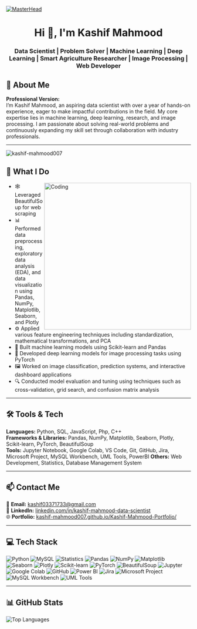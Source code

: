 [![MasterHead](https://drive.google.com/uc?id=1Z6GijtlwxTrqx9ENFu2XRZ7xh6jW4E7w)](https://rishavchanda.io)
<h1 align="center">Hi 👋, I'm Kashif Mahmood</h1>
<h3 align="center">Data Scientist | Problem Solver | Machine Learning | Deep Learning | Smart Agriculture Researcher | Image Processing | Web Developer</h3>

## 💫 About Me

**Professional Version:**  
I’m Kashif Mahmood, an aspiring data scientist with over a year of hands-on experience, eager to make impactful contributions in the field. My core expertise lies in machine learning, deep learning, research, and image processing. I am passionate about solving real-world problems and continuously expanding my skill set through collaboration with industry professionals.

---

<p align="left"> <img src="https://komarev.com/ghpvc/?username=kashif-mahmood007&label=Profile%20views&color=0e75b6&style=flat" alt="kashif-mahmood007" /> </p>

## 🚀 What I Do

<img align="right" alt="Coding" width="400" src="https://bedatasolutions.com/wp-content/uploads/2023/01/analytics-1.gif">

- 🕸️ Leveraged BeautifulSoup for web scraping
- 📊 Performed data preprocessing, exploratory data analysis (EDA), and data visualization using Pandas, NumPy, Matplotlib, Seaborn, and Plotly
- ⚙️ Applied various feature engineering techniques including standardization, mathematical transformations, and PCA
- 🤖 Built machine learning models using Scikit-learn and Pandas
- 🧠 Developed deep learning models for image processing tasks using PyTorch
- 🖼️ Worked on image classification, prediction systems, and interactive dashboard applications
- 🔍 Conducted model evaluation and tuning using techniques such as cross-validation, grid search, and confusion matrix analysis

---

## 🛠️ Tools & Tech

**Languages:** Python, SQL, JavaScript, Php, C++  
**Frameworks & Libraries:** Pandas, NumPy, Matplotlib, Seaborn, Plotly, Scikit-learn, PyTorch, BeautifulSoup  
**Tools:** Jupyter Notebook, Google Colab, VS Code, Git, GitHub, Jira, Microsoft Project, MySQL Workbench, UML Tools, PowerBI
**Others:** Web Development, Statistics, Database Management System

---

## 📫 Contact Me

📧 **Email:** [kashif03371733@gmail.com](mailto:kashif03371733@gmail.com)  
💼 **LinkedIn:** [linkedin.com/in/kashif-mahmood-data-scientist](https://www.linkedin.com/in/kashif-mahmood-data-scientist/)  
🌐 **Portfolio:** [kashif-mahmood007.github.io/Kashif-Mahmood-Portfolio/](https://kashif-mahmood007.github.io/Kashif-Mahmood-Portfolio/)

---

## 💻 Tech Stack

![Python](https://img.shields.io/badge/Python-3776AB?style=for-the-badge&logo=python&logoColor=white)
![MySQL](https://img.shields.io/badge/MySQL-005C84?style=for-the-badge&logo=mysql&logoColor=white)
![Statistics](https://img.shields.io/badge/Statistics-3E7DD8?style=for-the-badge&logo=R&logoColor=white)
![Pandas](https://img.shields.io/badge/Pandas-150458?style=for-the-badge&logo=pandas&logoColor=white)
![NumPy](https://img.shields.io/badge/NumPy-013243?style=for-the-badge&logo=numpy&logoColor=white)
![Matplotlib](https://img.shields.io/badge/Matplotlib-11557C?style=for-the-badge&logo=matplotlib&logoColor=white)
![Seaborn](https://img.shields.io/badge/Seaborn-42A5F5?style=for-the-badge&logo=python&logoColor=white)
![Plotly](https://img.shields.io/badge/Plotly-3F4F75?style=for-the-badge&logo=plotly&logoColor=white)
![Scikit-learn](https://img.shields.io/badge/Scikit--learn-F7931E?style=for-the-badge&logo=scikit-learn&logoColor=white)
![PyTorch](https://img.shields.io/badge/PyTorch-EE4C2C?style=for-the-badge&logo=pytorch&logoColor=white)
![BeautifulSoup](https://img.shields.io/badge/BeautifulSoup-8B0000?style=for-the-badge&logo=python&logoColor=white)
![Jupyter](https://img.shields.io/badge/Jupyter-F37626?style=for-the-badge&logo=jupyter&logoColor=white)
![Google Colab](https://img.shields.io/badge/Google_Colab-F9AB00?style=for-the-badge&logo=googlecolab&logoColor=white)
![GitHub](https://img.shields.io/badge/GitHub-181717?style=for-the-badge&logo=github&logoColor=white)
![Power BI](https://img.shields.io/badge/PowerBI-F2C811?style=for-the-badge&logo=powerbi&logoColor=black)
![Jira](https://img.shields.io/badge/Jira-0052CC?style=for-the-badge&logo=jira&logoColor=white)
![Microsoft Project](https://img.shields.io/badge/MS_Project-217346?style=for-the-badge&logo=microsoft&logoColor=white)
![MySQL Workbench](https://img.shields.io/badge/MySQL_Workbench-00758F?style=for-the-badge&logo=mysql&logoColor=white)
![UML Tools](https://img.shields.io/badge/UML_Tools-6A5ACD?style=for-the-badge&logoColor=white)

---

## 📊 GitHub Stats

![Top Languages](https://github-readme-stats.vercel.app/api/top-langs/?username=kashif-mahmood007&layout=compact&theme=github_dark&hide_border=true)


